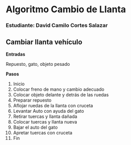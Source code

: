 # Algoritmo Cambio de Llanta

### **Estudiante:** David Camilo Cortes Salazar

## Cambiar llanta vehículo

**Entradas**

Repuesto, gato, objeto pesado

**Pasos**

1. Inicio
2. Colocar freno de mano y cambio adecuado
3. Colocar objeto delante y detrás de las ruedas
4. Preparar repuesto 
5. Aflojar ruedas de la llanta con cruceta
6. Levantar Auto con ayuda del gato
7. Retirar tuercas y llanta dañada
8. Colocar tuercas y llanta nueva
9. Bajar el auto del gato
10. Apretar tuercas con cruceta
11. Fin

